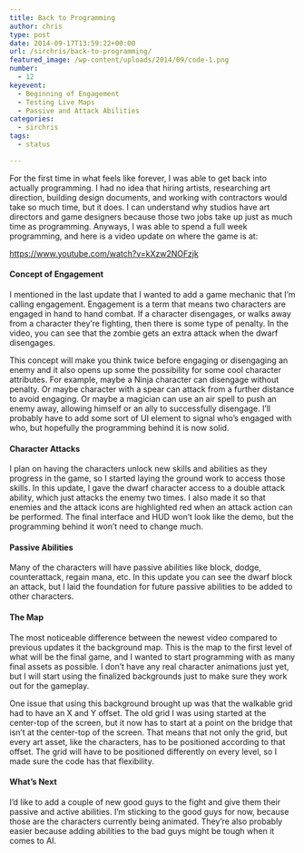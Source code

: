 ```yaml
---
title: Back to Programming
author: chris
type: post
date: 2014-09-17T13:59:22+00:00
url: /sirchris/back-to-programming/
featured_image: /wp-content/uploads/2014/09/code-1.png
number:
  - 12
keyevent:
  - Beginning of Engagement
  - Testing Live Maps
  - Passive and Attack Abilities
categories:
  - sirchris
tags:
  - status

---
```

For the first time in what feels like forever, I was able to get back into actually programming. I had no idea that hiring artists, researching art direction, building design documents, and working with contractors would take so much time, but it does. I can understand why studios have art directors and game designers because those two jobs take up just as much time as programming. Anyways, I was able to spend a full week programming, and here is a video update on where the game is at:
<!--more-->

https://www.youtube.com/watch?v=kXzw2NOFzjk

#### Concept of Engagement

I mentioned in the last update that I wanted to add a game mechanic that I&#8217;m calling engagement. Engagement is a term that means two characters are engaged in hand to hand combat. If a character disengages, or walks away from a character they&#8217;re fighting, then there is some type of penalty. In the video, you can see that the zombie gets an extra attack when the dwarf disengages.

This concept will make you think twice before engaging or disengaging an enemy and it also opens up some the possibility for some cool character attributes. For example, maybe a Ninja character can disengage without penalty. Or maybe character with a spear can attack from a further distance to avoid engaging. Or maybe a magician can use an air spell to push an enemy away, allowing himself or an ally to successfully disengage. I&#8217;ll probably have to add some sort of UI element to signal who&#8217;s engaged with who, but hopefully the programming behind it is now solid.

#### Character Attacks

I plan on having the characters unlock new skills and abilities as they progress in the game, so I started laying the ground work to access those skills. In this update, I gave the dwarf character access to a double attack ability, which just attacks the enemy two times. I also made it so that enemies and the attack icons are highlighted red when an attack action can be performed. The final interface and HUD won&#8217;t look like the demo, but the programming behind it won&#8217;t need to change much.

#### Passive Abilities

Many of the characters will have passive abilities like block, dodge, counterattack, regain mana, etc. In this update you can see the dwarf block an attack, but I laid the foundation for future passive abilities to be added to other characters.

#### The Map

The most noticeable difference between the newest video compared to previous updates it the background map. This is the map to the first level of what will be the final game, and I wanted to start programming with as many final assets as possible. I don&#8217;t have any real character animations just yet, but I will start using the finalized backgrounds just to make sure they work out for the gameplay.

One issue that using this background brought up was that the walkable grid had to have an X and Y offset. The old grid I was using started at the center-top of the screen, but it now has to start at a point on the bridge that isn&#8217;t at the center-top of the screen. That means that not only the grid, but every art asset, like the characters, has to be positioned according to that offset. The grid will have to be positioned differently on every level, so I made sure the code has that flexibility.

#### What&#8217;s Next

I&#8217;d like to add a couple of new good guys to the fight and give them their passive and active abilities. I&#8217;m sticking to the good guys for now, because those are the characters currently being animated. They&#8217;re also probably easier because adding abilities to the bad guys might be tough when it comes to AI.